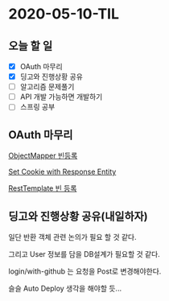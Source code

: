 # 2020-05-10-TIL

## 오늘 할 일

- [x] OAuth 마무리
- [x] 딩고와 진행상황 공유
- [ ] 알고리즘 문제풀기
- [ ] API 개발 가능하면 개발하기
- [ ] 스프링 공부

## OAuth 마무리

[ObjectMapper 빈등록](https://pasudo123.tistory.com/362)

[Set Cookie with Response Entity](https://attacomsian.com/blog/set-cookie-with-response-entity-in-spring-boot)

[RestTemplate 빈 등록](https://cheese10yun.github.io/spring-guide-api-call/)

## 딩고와 진행상황 공유(내일하자)

일단 반환 객체 관련 논의가 필요 할 것 같다.

그리고 User 정보를 담을 DB설계가 필요할 것 같다.

login/with-github 는 요청을 Post로 변경해야한다.

슬슬 Auto Deploy 생각을 해야할 듯...

